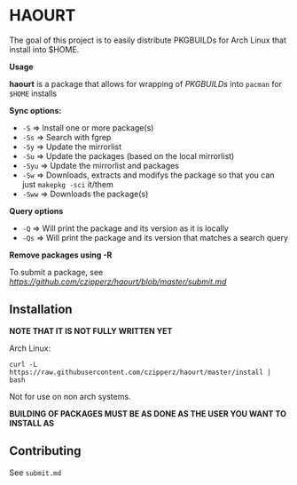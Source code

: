 # HAOURT

The goal of this project is to easily distribute PKGBUILDs for Arch Linux that install into $HOME.

**Usage**

**haourt** is a package that allows for wrapping of *PKGBUILDs* into `pacman` for `$HOME` installs

**Sync options:**

*  `-S`   => Install one or more package(s)
*  `-Ss`  => Search with fgrep
*  `-Sy`  => Update the mirrorlist
*  `-Su`  => Update the packages (based on the local mirrorlist)
*  `-Syu` => Update the mirrorlist and packages
*  `-Sw`  => Downloads, extracts and modifys the package so that you can just `makepkg -sci` it/them
*  `-Sww` => Downloads the package(s)

**Query options**

*  `-Q`   => Will print the package and its version as it is locally
*  `-Qs`  => Will print the package and its version that matches a search query

**Remove packages using -R**

To submit a package, see *<https://github.com/czipperz/haourt/blob/master/submit.md>*

## Installation

**NOTE THAT IT IS NOT FULLY WRITTEN YET**

Arch Linux:

	curl -L https://raw.githubusercontent.com/czipperz/haourt/master/install | bash

Not for use on non arch systems.

**BUILDING OF PACKAGES MUST BE AS DONE AS THE USER YOU WANT TO INSTALL AS**

## Contributing

See `submit.md`
